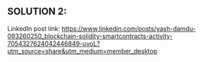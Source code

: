## SOLUTION 2:

LinkedIn post link: https://www.linkedin.com/posts/yash-damdu-093260250_blockchain-solidity-smartcontracts-activity-7054327624042446849-uvoL?utm_source=share&utm_medium=member_desktop
